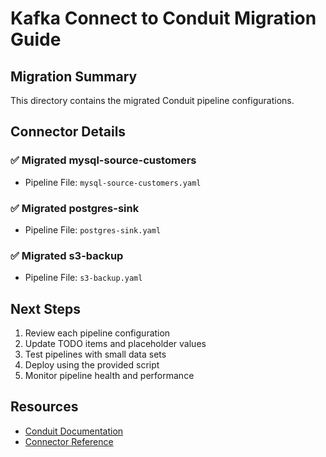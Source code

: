 # Kafka Connect to Conduit Migration Guide

## Migration Summary

This directory contains the migrated Conduit pipeline configurations.

## Connector Details

### ✅ Migrated mysql-source-customers

- Pipeline File: `mysql-source-customers.yaml`

### ✅ Migrated postgres-sink

- Pipeline File: `postgres-sink.yaml`

### ✅ Migrated s3-backup

- Pipeline File: `s3-backup.yaml`

## Next Steps

1. Review each pipeline configuration
2. Update TODO items and placeholder values
3. Test pipelines with small data sets
4. Deploy using the provided script
5. Monitor pipeline health and performance

## Resources

- [Conduit Documentation](https://conduit.io/docs)
- [Connector Reference](https://conduit.io/docs/connectors)

